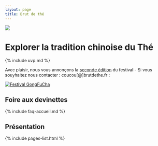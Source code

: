 ```yaml
---
layout: page
title: Brut de thé
---
```


![](/assets/media/accueil_2.jpg)

# Explorer la tradition chinoise du Thé

{% include uvp.md %}

Avec plaisir, nous vous annonçons la [seconde édition](https://gongfucha.xn--brutdeth-i1a.fr) du festival - Si vous souyhaitez nous contacter : coucou[@]brutdethe.fr :

[![Festival GongFuCha](https://gongfucha.xn--brutdeth-i1a.fr/assets/images/affiche-gongfucha-2023.jpg)](https://gongfucha.xn--brutdeth-i1a.fr)

## Foire aux devinettes 

{% include faq-accueil.md %}

## Présentation

{% include pages-list.html %}
